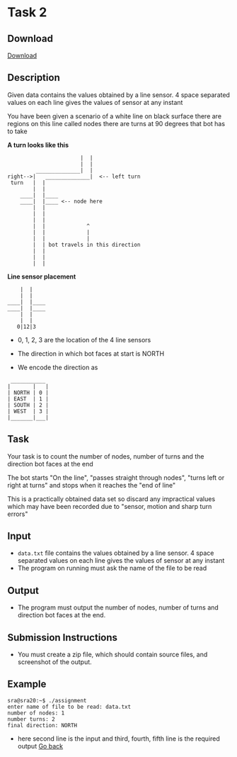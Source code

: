 # Task 2
## Download 
[Download](https://github.com/VedantParanjape/sra-eklavya-assignments/releases/download/eklavya/Assignment_2.zip)
## Description
Given data contains the values obtained by a line sensor.
4 space separated values on each line gives the values of sensor at any instant

You have been given a scenario of a white line on black surface
there are regions on this line called nodes
there are turns at 90 degrees that bot has to take

**A turn looks like this**

```
                       |  |  
                       |  |
         ______________|  |
right-->|   ______________|  <-- left turn
 turn   |  |
        |  |
    ____|  |____
    ____|  |____ <-- node here
        |  |
        |  |
        |  |
        |  |             ^
        |  |             |
        |  |             |
        |  | bot travels in this direction
        |  |
        |  |
        |  |

```
**Line sensor placement**

```
    |  |
    |  |
____|  |____
____|  |____ 
    |  |
    |  |
   0|12|3
```
* 0, 1, 2, 3 are the location of the 4 line sensors

* The direction in which bot faces at start is NORTH
* We encode the direction as    

```
 ___________
|       |   |
| NORTH | 0 |
| EAST  | 1 |
| SOUTH | 2 |
| WEST  | 3 |
|_______|___|
```

## Task
Your task is to count the number of nodes, number of turns
and the direction bot faces at the end

The bot starts "On the line", "passes straight through nodes",
"turns left or right at turns" and stops when it reaches the "end of line"

This is a practically obtained data set
so discard any impractical values which may have been recorded
due to "sensor, motion and sharp turn errors"

## Input
* `data.txt` file contains the values obtained by a line sensor. 4 space separated values on each line gives the values of sensor at any instant
* The program on running must ask the name of the file to be read

## Output
* The program must output the number of nodes, number of turns and direction bot faces at the end.

## Submission Instructions
* You must create a zip file, which should contain source files, and screenshot of the output.

## Example

```
sra@sra20:~$ ./assignment
enter name of file to be read: data.txt
number of nodes: 1
number turns: 2
final direction: NORTH
```

* here second line is the input and third, fourth, fifth line is the required output
[Go back](tasks.md)
